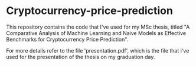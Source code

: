 # Cryptocurrency-price-prediction
This repository contains the code that I've used for my MSc thesis, titled "A Comparative Analysis of Machine Learning and Naive Models as Effective Benchmarks for Cryptocurrency Price Prediction".


For more details refer to the file 'presentation.pdf', which is the file that i've used for the presentation of the thesis on my graduation day.
